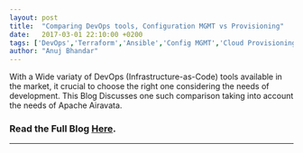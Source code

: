 ```yaml
---
layout: post
title:  "Comparing DevOps tools, Configuration MGMT vs Provisioning"
date:   2017-03-01 22:10:00 +0200
tags: ['DevOps','Terraform','Ansible','Config MGMT','Cloud Provisioning','Inventory MGMT']
author: "Anuj Bhandar"
---
```

With a Wide variaty of DevOps (Infrastructure-as-Code) tools available in the market, it crucial to choose the right one considering the needs of development.
This Blog Discusses one such comparison taking into account the needs of Apache Airavata.
### Read the Full Blog [Here](blogs/DevOps-tool-Comparison).

---
